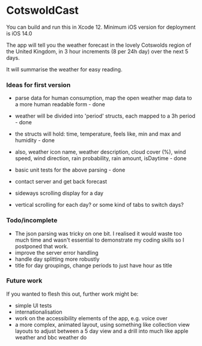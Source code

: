 #  CotswoldCast

You can build and run this in Xcode 12. Minimum iOS version for deployment is iOS 14.0

The app will tell you the weather forecast in the lovely Cotswolds region of the United Kingdom, in 3 hour increments (8 per 24h day)
over the next 5 days.

It will summarise the weather for easy reading.

### Ideas for first version

- parse data for human consumption, map the open weather map data to a more human readable form - done
- weather will be divided into 'period' structs, each mapped to a 3h period - done
- the structs will hold: time, temperature, feels like, min and max and humidity - done
- also, weather icon name, weather description, cloud cover (%), wind speed, wind direction, rain probability, rain amount, isDaytime - done
- basic unit tests for the above parsing - done

- contact server and get back forecast

- sideways scrolling display for a day
- vertical scrolling for each day? or some kind of tabs to switch days?


### Todo/incomplete

- The json parsing was tricky on one bit. I realised it would waste too much time and wasn't essential to demonstrate my coding skills
so I postponed that work.
- improve the server error handling
- handle day splitting more robustly
- title for day groupings, change periods to just have hour as title

### Future work

If you wanted to flesh this out, further work might be:
- simple UI tests
- internationalisation
- work on the accessibility elements of the app, e.g. voice over
- a more complex, animated layout, using something like collection view layouts to adjust between a 5 day view and a drill into
much like apple weather and bbc weather do
